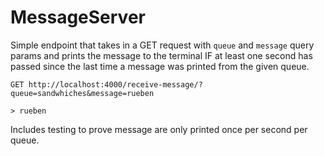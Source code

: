 # MessageServer

Simple endpoint that takes in a GET request with `queue` and `message` query params and prints the message to the terminal IF at least one second has passed since the last time a message was printed from the given queue.

```
GET http://localhost:4000/receive-message/?queue=sandwhiches&message=rueben

> rueben
```

Includes testing to prove message are only printed once per second per queue.
